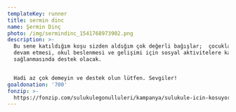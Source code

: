 ```yaml
---
templateKey: runner
title: sermin dinc
name: Şermin Dinç
photo: /img/sermindinc_1541768973902.png
description: >-
  Bu sene katıldığım koşu sizden aldığım çok değerli bağışlar;  çocukların okula
  devam etmesi, okul beslenmesi ve gelişimi için sosyal aktivitelere katılımının
  sağlanmasında destek olacak.  


  Hadi az çok demeyin ve destek olun lütfen. Sevgiler!
goaldonation: '700'
fonzip: >-
  https://fonzip.com/sulukulegonulluleri/kampanya/sulukule-icin-kosuyorum-okulu-terki-onluyorum-2
---
```


